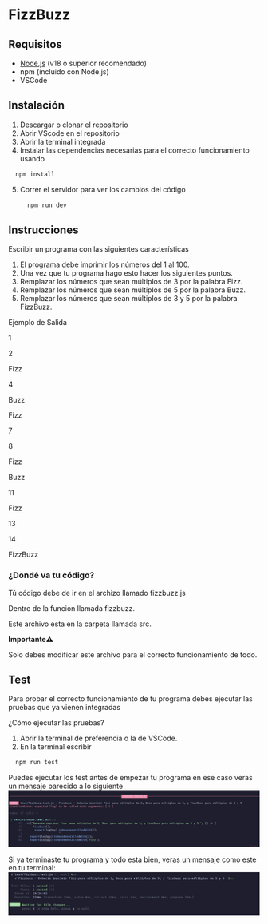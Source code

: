# FizzBuzz

## Requisitos

- [Node.js](https://nodejs.org/) (v18 o superior recomendado)
- npm (incluido con Node.js)
- VSCode

## Instalación

1. Descargar o clonar el repositorio
2. Abrir VScode en el repositorio 
3. Abrir la terminal integrada 
4. Instalar las dependencias necesarias para el correcto funcionamiento usando
```bash
  npm install
```
5. Correr el servidor para ver los cambios del código
   ```bash
     npm run dev
   ```

## Instrucciones

Escribir un programa con las siguientes características

1. El programa debe imprimir los números del 1 al 100.
2. Una vez que tu programa hago esto hacer los siguientes puntos.
3. Remplazar los números que sean múltiplos de 3 por la palabra Fizz.
4. Remplazar los números que sean múltiplos de 5 por la palabra Buzz.
5. Remplazar los números que sean múltiplos de 3 y 5 por la palabra FizzBuzz.



Ejemplo de Salida

1

2

Fizz

4

Buzz

Fizz

7

8

Fizz

Buzz

11

Fizz

13

14

FizzBuzz

### ¿Dondé va tu código?

Tú código debe de ir en el archizo llamado fizzbuzz.js

Dentro de la funcion llamada fizzbuzz.

Este archivo esta en la carpeta llamada src.

**Importante⚠️**

Solo debes modificar este archivo para el correcto funcionamiento de todo.



## Test
Para probar el correcto funcionamiento de tu programa debes ejecutar las pruebas que ya vienen integradas

¿Cómo ejecutar las pruebas?

1. Abrir la terminal de preferencia o la de VSCode.
2. En la terminal escribir 
```bash
  npm run test
```

Puedes ejecutar los test antes de empezar tu programa en ese caso veras un mensaje parecido a lo siguiente
![alt text](image.png)


Si ya terminaste tu programa y todo esta bien, veras un mensaje como este en tu terminal: 
![alt text](image-1.png)
